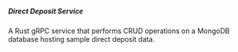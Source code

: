 ##### Direct Deposit Service
A Rust gRPC service that performs CRUD operations on a MongoDB database hosting sample direct deposit data.
